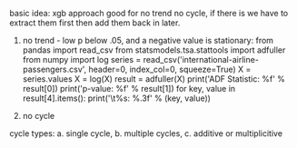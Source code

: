 basic idea:
xgb approach good for no trend no cycle, if there is we have to extract them
first then add them back in later.

1. no trend - low p below .05, and a negative value is stationary:
from pandas import read_csv
from statsmodels.tsa.stattools import adfuller
from numpy import log
series = read_csv('international-airline-passengers.csv', header=0, index_col=0, squeeze=True)
X = series.values
X = log(X)
result = adfuller(X)
print('ADF Statistic: %f' % result[0])
print('p-value: %f' % result[1])
for key, value in result[4].items():
  print('\t%s: %.3f' % (key, value))

2. no cycle

cycle types:
a. single cycle,
b. multiple cycles,
c. additive or multiplicitive

